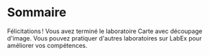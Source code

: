 # Sommaire

Félicitations ! Vous avez terminé le laboratoire Carte avec découpage d'image. Vous pouvez pratiquer d'autres laboratoires sur LabEx pour améliorer vos compétences.
